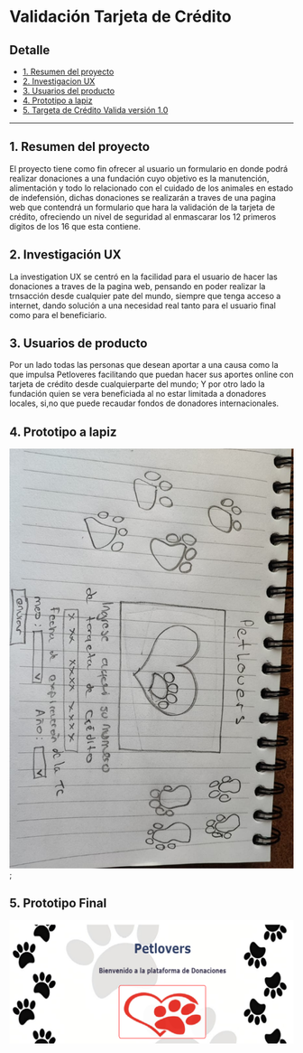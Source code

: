 # Validación Tarjeta de Crédito

## Detalle

* [1. Resumen del proyecto]()
* [2. Investigacion UX]()
* [3. Usuarios del producto]()
* [4. Prototipo a lapiz]()
* [5. Targeta de Crédito Valida versión 1.0]()

***

## 1. Resumen del proyecto

El proyecto tiene como fin ofrecer al usuario un formulario en donde podrá realizar donaciones a una fundación cuyo objetivo es la manutención, alimentación y todo lo relacionado con el cuidado de los animales en estado de indefensión, dichas donaciones se realizarán a traves de una pagina web que contendrá un formulario que hara la validación de la tarjeta de crédito, ofreciendo un nivel de seguridad al enmascarar los 12 primeros digitos de los 16 que esta contiene. 

## 2. Investigación UX
La investigation UX se centró en la facilidad para el usuario de hacer las donaciones a traves de la pagina web, pensando en poder realizar la trnsacción desde cualquier pate del mundo, siempre que tenga acceso a internet, dando solución a una necesidad real tanto para el usuario final como para el beneficiario.

## 3. Usuarios de producto
Por un lado todas las personas que desean aportar a una causa como la que impulsa Petloveres facilitando que puedan hacer sus aportes online con tarjeta de crédito desde cualquierparte del mundo; Y por otro lado la fundación quien se vera beneficiada al no estar limitada a donadores locales, si,no que puede recaudar fondos de donadores internacionales.

## 4. Prototipo a lapiz

![foto a lapiz](/img/Prototipo-1-.jpeg);

## 5. Prototipo Final

![Prototipo Final](/img/Prototipo%20Final.png)




